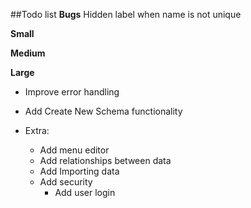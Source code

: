 ##Todo list
**Bugs**
Hidden label when name is not unique

**Small**

**Medium**

**Large**
* Improve error handling
* Add Create New Schema functionality

* Extra:
    * Add menu editor
    * Add relationships between data
    * Add Importing data
    * Add security
        * Add user login
